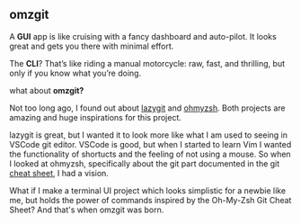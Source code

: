 ## omzgit

A __GUI__ app is like cruising with a fancy dashboard and auto-pilot. It looks great and gets you there with minimal effort.

The __CLI__? That’s like riding a manual motorcycle: raw, fast, and thrilling, but only if you know what you’re doing.

what about __omzgit?__

Not too long ago, I found out about [lazygit](https://github.com/jesseduffield/lazygit) and [ohmyzsh](https://github.com/ohmyzsh/ohmyzsh). Both projects are amazing and huge inspirations for this project. 

lazygit is great, but I wanted it to look more like what I am used to seeing in VSCode git editor. VSCode is good, but when I started to learn Vim I wanted the functionality of shortucts and the feeling of not using a mouse. So when I looked at ohmyzsh, specifically about the git part documented in the git [cheat sheet](https://kapeli.com/cheat_sheets/Oh-My-Zsh_Git.docset/Contents/Resources/Documents/index), I had a vision.

What if I make a terminal UI project which looks simplistic for a newbie like me, but holds the power of commands inspired by the Oh-My-Zsh Git Cheat Sheet? And that's when omzgit was born.

